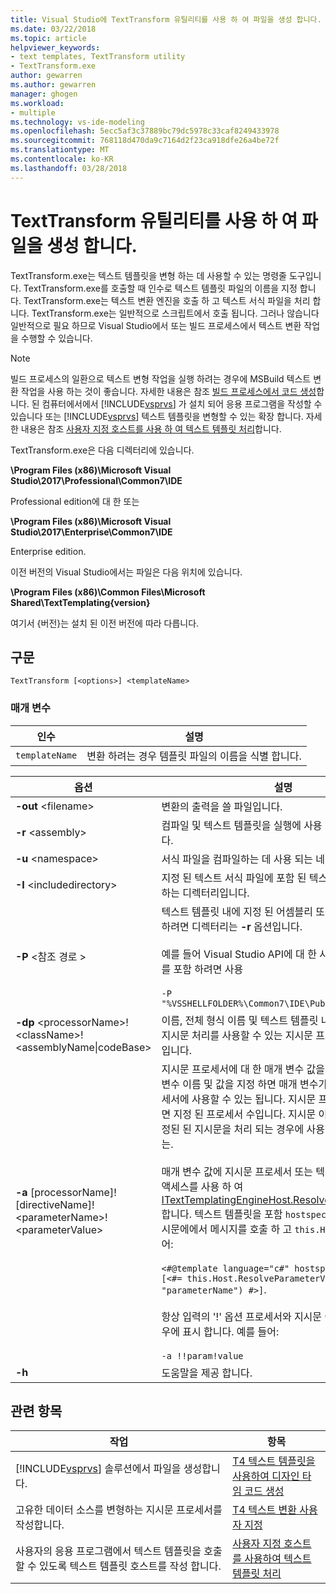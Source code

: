 ```yaml
---
title: Visual Studio에 TextTransform 유틸리티를 사용 하 여 파일을 생성 합니다. | Microsoft Docs
ms.date: 03/22/2018
ms.topic: article
helpviewer_keywords:
- text templates, TextTransform utility
- TextTransform.exe
author: gewarren
ms.author: gewarren
manager: ghogen
ms.workload:
- multiple
ms.technology: vs-ide-modeling
ms.openlocfilehash: 5ecc5af3c37889bc79dc5978c33caf8249433978
ms.sourcegitcommit: 768118d470da9c7164d2f23ca918dfe26a4be72f
ms.translationtype: MT
ms.contentlocale: ko-KR
ms.lasthandoff: 03/28/2018
---
```

# <a name="generate-files-with-the-texttransform-utility"></a>TextTransform 유틸리티를 사용 하 여 파일을 생성 합니다.

TextTransform.exe는 텍스트 템플릿을 변형 하는 데 사용할 수 있는 명령줄 도구입니다. TextTransform.exe를 호출할 때 인수로 텍스트 템플릿 파일의 이름을 지정 합니다. TextTransform.exe는 텍스트 변환 엔진을 호출 하 고 텍스트 서식 파일을 처리 합니다. TextTransform.exe는 일반적으로 스크립트에서 호출 됩니다. 그러나 않습니다 일반적으로 필요 하므로 Visual Studio에서 또는 빌드 프로세스에서 텍스트 변환 작업을 수행할 수 있습니다.

> [!NOTE]
> 빌드 프로세스의 일환으로 텍스트 변형 작업을 실행 하려는 경우에 MSBuild 텍스트 변환 작업을 사용 하는 것이 좋습니다. 자세한 내용은 참조 [빌드 프로세스에서 코드 생성](../modeling/code-generation-in-a-build-process.md)합니다. 된 컴퓨터에서에서 [!INCLUDE[vsprvs](../code-quality/includes/vsprvs_md.md)] 가 설치 되어 응용 프로그램을 작성할 수 있습니다 또는 [!INCLUDE[vsprvs](../code-quality/includes/vsprvs_md.md)] 텍스트 템플릿을 변형할 수 있는 확장 합니다. 자세한 내용은 참조 [사용자 지정 호스트를 사용 하 여 텍스트 템플릿 처리](../modeling/processing-text-templates-by-using-a-custom-host.md)합니다.

 TextTransform.exe은 다음 디렉터리에 있습니다.

 **\Program Files (x86)\Microsoft Visual Studio\2017\Professional\Common7\IDE**

Professional edition에 대 한 또는

 **\Program Files (x86)\Microsoft Visual Studio\2017\Enterprise\Common7\IDE**

 Enterprise edition.

이전 버전의 Visual Studio에서는 파일은 다음 위치에 있습니다.

**\Program Files (x86)\Common Files\Microsoft Shared\TextTemplating\{version}**

여기서 {버전}는 설치 된 이전 버전에 따라 다릅니다.

## <a name="syntax"></a>구문

```
TextTransform [<options>] <templateName>
```

### <a name="parameters"></a>매개 변수

|**인수**|**설명**|
|------------------|---------------------|
|`templateName`|변환 하려는 경우 템플릿 파일의 이름을 식별 합니다.|

|**옵션**|**설명**|
|----------------|---------------------|
|**-out** \<filename>|변환의 출력을 쓸 파일입니다.|
|**-r** \<assembly>|컴파일 및 텍스트 템플릿을 실행에 사용 되는 어셈블리입니다.|
|**-u** \<namespace>|서식 파일을 컴파일하는 데 사용 되는 네임 스페이스입니다.|
|**-I** \<includedirectory>|지정 된 텍스트 서식 파일에 포함 된 텍스트 템플릿을 포함 하는 디렉터리입니다.|
|**-P** \<참조 경로 >|텍스트 템플릿 내에 지정 된 어셈블리 또는 사용 하 여 검색 하려면 디렉터리는 **-r** 옵션입니다.<br /><br /> 예를 들어 Visual Studio API에 대 한 사용 되는 어셈블리를 포함 하려면 사용<br /><br /> `-P "%VSSHELLFOLDER%\Common7\IDE\PublicAssemblies"`|
|**-dp** \<processorName>!\<className>!\<assemblyName&#124;codeBase>|이름, 전체 형식 이름 및 텍스트 템플릿 내에서 사용자 지정 지시문 처리를 사용할 수 있는 지시문 프로세서의 어셈블리입니다.|
|**-a** [processorName]![directiveName]!\<parameterName>!\<parameterValue>|지시문 프로세서에 대 한 매개 변수 값을 지정 합니다. 매개 변수 이름 및 값을 지정 하면 매개 변수가 모든 지시문 프로세서에 사용할 수 있는 됩니다. 지시문 프로세서를 지정 하면 지정 된 프로세서 수입니다. 지시문 이름을 지정 하면 지정된 된 지시문을 처리 되는 경우에 사용할 수는 매개 변수는.<br /><br /> 매개 변수 값에 지시문 프로세서 또는 텍스트 서식 파일에서 액세스를 사용 하 여 [ITextTemplatingEngineHost.ResolveParameterValue](https://msdn.microsoft.com/library/microsoft.visualstudio.texttemplating.itexttemplatingenginehost.resolveparametervalue.aspx)합니다. 텍스트 템플릿을 포함 `hostspecific` template 지시문에에서 메시지를 호출 하 고 `this.Host`합니다. 예를 들어:<br /><br /> `<#@template language="c#" hostspecific="true"#> [<#= this.Host.ResolveParameterValue("", "", "parameterName") #>]`.<br /><br /> 항상 입력의 '!' 옵션 프로세서와 지시문 이름은 생략 한 경우에 표시 합니다. 예를 들어:<br /><br /> `-a !!param!value`|
|**-h**|도움말을 제공 합니다.|

## <a name="related-topics"></a>관련 항목

|작업|항목|
|----------|-----------|
|[!INCLUDE[vsprvs](../code-quality/includes/vsprvs_md.md)] 솔루션에서 파일을 생성합니다.|[T4 텍스트 템플릿을 사용하여 디자인 타임 코드 생성](../modeling/design-time-code-generation-by-using-t4-text-templates.md)|
|고유한 데이터 소스를 변형하는 지시문 프로세서를 작성합니다.|[T4 텍스트 변환 사용자 지정](../modeling/customizing-t4-text-transformation.md)|
|사용자의 응용 프로그램에서 텍스트 템플릿을 호출할 수 있도록 텍스트 템플릿 호스트를 작성 합니다.|[사용자 지정 호스트를 사용하여 텍스트 템플릿 처리](../modeling/processing-text-templates-by-using-a-custom-host.md)|